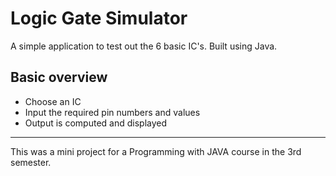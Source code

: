 # Logic Gate Simulator
<h> A simple application to test out the 6 basic IC's. Built using Java.</h>

  <h2> Basic overview </h2>

<ul>
  <li> Choose an IC</li>
  <li> Input the required pin numbers and values</li>
  <li> Output is computed and displayed </li>
</ul>
  
  
  
____
<h> This was a mini project for a Programming with JAVA course in the 3rd semester.</h>
  

